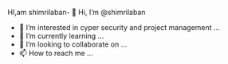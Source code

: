 HI,am shimrilaban- 👋 Hi, I’m @shimrilaban
- 👀 I’m interested in cyper security and project management ...
- 🌱 I’m currently learning ...
- 💞️ I’m looking to collaborate on ...
- 📫 How to reach me ...

<!---
shimrilaban/shimrilaban is a ✨ special ✨ repository because its `README.md` (this file) appears on your GitHub profile.
You can click the Preview link to take a look at your changes.
--->
